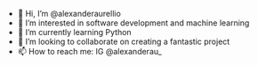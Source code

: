 - 👋 Hi, I’m @alexanderaurellio
- 👀 I’m interested in software development and machine learning
- 🌱 I’m currently learning Python
- 💞️ I’m looking to collaborate on creating a fantastic project
- 📫 How to reach me: IG @alexanderau_

<!---
alexanderaurellio/alexanderaurellio is a ✨ special ✨ repository because its `README.md` (this file) appears on your GitHub profile.
You can click the Preview link to take a look at your changes.
--->
